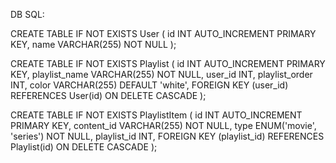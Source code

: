 DB SQL:

CREATE TABLE IF NOT EXISTS User (
    id INT AUTO_INCREMENT PRIMARY KEY,
    name VARCHAR(255) NOT NULL
);

CREATE TABLE IF NOT EXISTS Playlist (
    id INT AUTO_INCREMENT PRIMARY KEY,
    playlist_name VARCHAR(255) NOT NULL,
    user_id INT,
    playlist_order INT,
    color VARCHAR(255) DEFAULT 'white',
    FOREIGN KEY (user_id) REFERENCES User(id) ON DELETE CASCADE
);

CREATE TABLE IF NOT EXISTS PlaylistItem (
    id INT AUTO_INCREMENT PRIMARY KEY,
    content_id VARCHAR(255) NOT NULL,
    type ENUM('movie', 'series') NOT NULL,
    playlist_id INT,
    FOREIGN KEY (playlist_id) REFERENCES Playlist(id) ON DELETE CASCADE
);